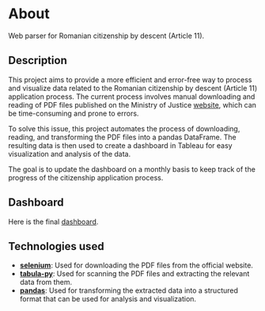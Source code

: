 # About

Web parser for Romanian citizenship by descent (Article 11).
 
## Description
This project aims to provide a more efficient and error-free way to process and visualize data related to the Romanian citizenship by descent (Article 11) application process. The current process involves manual downloading and reading of PDF files published on the Ministry of Justice [website](http://cetatenie.just.ro/stadiu-dosar/), which can be time-consuming and prone to errors.

To solve this issue, this project automates the process of downloading, reading, and transforming the PDF files into a pandas DataFrame. The resulting data is then used to create a dashboard in Tableau for easy visualization and analysis of the data.

The goal is to update the dashboard on a monthly basis to keep track of the progress of the citizenship application process.
 
## Dashboard
Here is the final [dashboard](https://public.tableau.com/app/profile/vdmilov/viz/RomanianCitizenship/Dashboard1).

## Technologies used

- **[selenium](https://pypi.org/project/selenium/)**: Used for downloading the PDF files from the official website.
- **[tabula-py](https://pypi.org/project/tabula-py/)**: Used for scanning the PDF files and extracting the relevant data from them.
- **[pandas](https://pandas.pydata.org/)**: Used for transforming the extracted data into a structured format that can be used for analysis and visualization.
